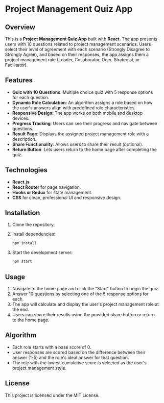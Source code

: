 # Project Management Quiz App

## Overview
This is a **Project Management Quiz App** built with **React**. The app presents users with 10 questions related to project management scenarios. Users select their level of agreement with each scenario (Strongly Disagree to Strongly Agree), and based on their responses, the app assigns them a project management role (Leader, Collaborator, Doer, Strategist, or Facilitator).

## Features
- **Quiz with 10 Questions**: Multiple choice quiz with 5 response options for each question.
- **Dynamic Role Calculation**: An algorithm assigns a role based on how the user's answers align with predefined role characteristics.
- **Responsive Design**: The app works on both mobile and desktop devices.
- **Progress Tracking**: Users can see their progress and navigate between questions.
- **Result Page**: Displays the assigned project management role with a description.
- **Share Functionality**: Allows users to share their result (optional).
- **Return Button**: Lets users return to the home page after completing the quiz.

## Technologies
- **React.js**
- **React Router** for page navigation.
- **Hooks or Redux** for state management.
- **CSS** for clean, professional UI and responsive design.

## Installation

1. Clone the repository:

2. Install dependencies:
    ```bash
    npm install
    ```

3. Start the development server:
    ```bash
    npm start
    ```

## Usage

1. Navigate to the home page and click the "Start" button to begin the quiz.
2. Answer 10 questions by selecting one of the 5 response options for each.
3. The app will calculate and display the user's project management role at the end.
4. Users can share their results using the provided share button or return to the home page.

## Algorithm
- Each role starts with a base score of 0.
- User responses are scored based on the difference between their answer (1-5) and the role's ideal answer for that question.
- The role with the lowest cumulative score is selected as the user's project management style.



## License
This project is licensed under the MIT License.
